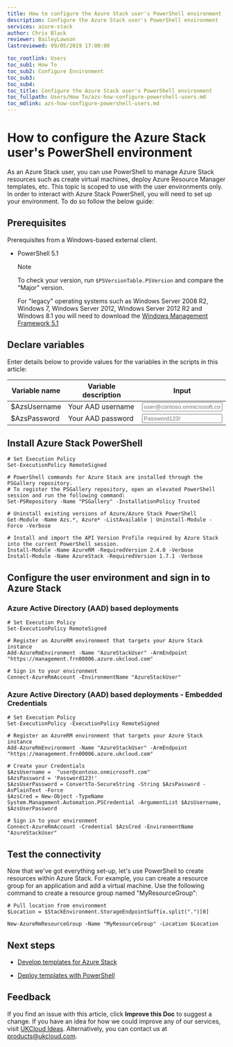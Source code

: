 ```yaml
---
title: How to configure the Azure Stack user's PowerShell environment | Based on Microsoft Docs | UKCloud Ltd
description: Configure the Azure Stack user's PowerShell environment
services: azure-stack
author: Chris Black
reviewer: BaileyLawson
lastreviewed: 09/05/2019 17:00:00

toc_rootlink: Users
toc_sub1: How To
toc_sub2: Configure Environment
toc_sub3:
toc_sub4:
toc_title: Configure the Azure Stack user's PowerShell environment
toc_fullpath: Users/How To/azs-how-configure-powershell-users.md
toc_mdlink: azs-how-configure-powershell-users.md
---
```


# How to configure the Azure Stack user's PowerShell environment

As an Azure Stack user, you can use PowerShell to manage Azure Stack resources such as create virtual machines, deploy Azure Resource Manager templates, etc. This topic is scoped to use with the user environments only. In order to interact with Azure Stack PowerShell, you will need to set up your environment. To do so follow the below guide:

## Prerequisites

Prerequisites from a Windows-based external client.

- PowerShell 5.1

  > [!NOTE]
  > To check your version, run `$PSVersionTable.PSVersion` and compare the "Major" version.
  >
  > For "legacy" operating systems such as Windows Server 2008 R2, Windows 7, Windows Server 2012, Windows Server 2012 R2 and Windows 8.1 you will need to download the [Windows Management Framework 5.1](https://docs.microsoft.com/en-us/powershell/wmf/5.1/install-configure)

## Declare variables

Enter details below to provide values for the variables in the scripts in this article:

| Variable name  | Variable description                    | Input            |
|----------------|-----------------------------------------|------------------|
| \$AzsUsername  | Your AAD username                       | <form oninput="result.value=username.value" id="username" style="display: inline;"><input type="text" id="username" name="username" style="display: inline;" placeholder="user@contoso.onmicrosoft.com"/></form> |
| \$AzsPassword  | Your AAD password                       | <form oninput="result.value=password.value" id="password" style="display: inline;"><input type="text" id="password" name="password" style="display: inline;" placeholder="Password123!"/></form> |

## Install Azure Stack PowerShell

<pre><code class="language-PowerShell"># Set Execution Policy
Set-ExecutionPolicy RemoteSigned
  
# PowerShell commands for Azure Stack are installed through the PSGallery repository.
# To register the PSGallery repository, open an elevated PowerShell session and run the following command:
Set-PSRepository -Name "PSGallery" -InstallationPolicy Trusted
  
# Uninstall existing versions of Azure/Azure Stack PowerShell
Get-Module -Name Azs.*, Azure* -ListAvailable | Uninstall-Module -Force -Verbose
  
# Install and import the API Version Profile required by Azure Stack into the current PowerShell session.
Install-Module -Name AzureRM -RequiredVersion 2.4.0 -Verbose
Install-Module -Name AzureStack -RequiredVersion 1.7.1 -Verbose
</code></pre>

## Configure the user environment and sign in to Azure Stack

### Azure Active Directory (AAD) based deployments

<pre><code class="language-PowerShell"># Set Execution Policy
Set-ExecutionPolicy RemoteSigned

# Register an AzureRM environment that targets your Azure Stack instance
Add-AzureRmEnvironment -Name "AzureStackUser" -ArmEndpoint "https://management.frn00006.azure.ukcloud.com"

# Sign in to your environment
Connect-AzureRmAccount -EnvironmentName "AzureStackUser"
</code></pre>

### Azure Active Directory (AAD) based deployments - Embedded Credentials

<pre><code class="language-PowerShell"># Set Execution Policy
Set-ExecutionPolicy -ExecutionPolicy RemoteSigned

# Register an AzureRM environment that targets your Azure Stack instance
Add-AzureRmEnvironment -Name "AzureStackUser" -ArmEndpoint "https://management.frn00006.azure.ukcloud.com"

# Create your Credentials
$AzsUsername =  "<output form="username" name="result" style="display: inline;">user@contoso.onmicrosoft.com</output>"
$AzsPassword = '<output form="password" name="result" style="display: inline;">Password123!</output>'
$AzsUserPassword = ConvertTo-SecureString -String $AzsPassword -AsPlainText -Force
$AzsCred = New-Object -TypeName System.Management.Automation.PSCredential -ArgumentList $AzsUsername, $AzsUserPassword

# Sign in to your environment
Connect-AzureRmAccount -Credential $AzsCred -EnvironmentName "AzureStackUser"
</code></pre>

## Test the connectivity

Now that we've got everything set-up, let's use PowerShell to create resources within Azure Stack. For example, you can create a resource group for an application and add a virtual machine. Use the following command to create a resource group named "MyResourceGroup":

<pre><code class="language-PowerShell"># Pull location from environment
$Location = $StackEnvironment.StorageEndpointSuffix.split(".")[0]

New-AzureRmResourceGroup -Name "MyResourceGroup" -Location $Location
</code></pre>

## Next steps

- [Develop templates for Azure Stack](https://github.com/MicrosoftDocs/azure-docs/blob/master/articles/azure-stack/user/azure-stack-develop-templates.md)

- [Deploy templates with PowerShell](https://github.com/MicrosoftDocs/azure-docs/blob/master/articles/azure-stack/user/azure-stack-deploy-template-powershell.md)

## Feedback

If you find an issue with this article, click **Improve this Doc** to suggest a change. If you have an idea for how we could improve any of our services, visit [UKCloud Ideas](https://ideas.ukcloud.com). Alternatively, you can contact us at <products@ukcloud.com>.

